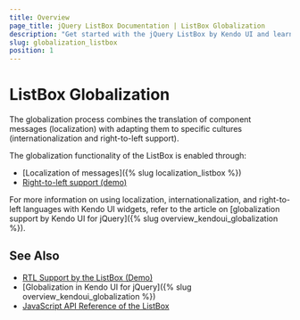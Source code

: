 ```yaml
---
title: Overview
page_title: jQuery ListBox Documentation | ListBox Globalization
description: "Get started with the jQuery ListBox by Kendo UI and learn about the globalization options it supports."
slug: globalization_listbox
position: 1
---
```


# ListBox Globalization

The globalization process combines the translation of component messages (localization) with adapting them to specific cultures (internationalization and right-to-left support).

The globalization functionality of the ListBox is enabled through:
* [Localization of messages]({% slug localization_listbox %})
* [Right-to-left support (demo)](https://demos.telerik.com/kendo-ui/listbox/right-to-left-support)

For more information on using localization, internationalization, and right-to-left languages with Kendo UI widgets, refer to the article on [globalization support by Kendo UI for jQuery]({% slug overview_kendoui_globalization %}).

## See Also

* [RTL Support by the ListBox (Demo)](https://demos.telerik.com/kendo-ui/listbox/right-to-left-support)
* [Globalization in Kendo UI for jQuery]({% slug overview_kendoui_globalization %})
* [JavaScript API Reference of the ListBox](/api/javascript/ui/listbox)
